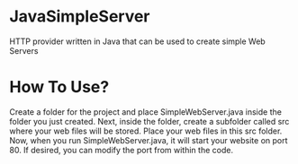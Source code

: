 # JavaSimpleServer
HTTP provider written in Java that can be used to create simple Web Servers

# How To Use?
Create a folder for the project and place SimpleWebServer.java inside the folder you just created. Next, inside the folder, create a subfolder called src where your web files will be stored. Place your web files in this src folder. Now, when you run SimpleWebServer.java, it will start your website on port 80. If desired, you can modify the port from within the code.
